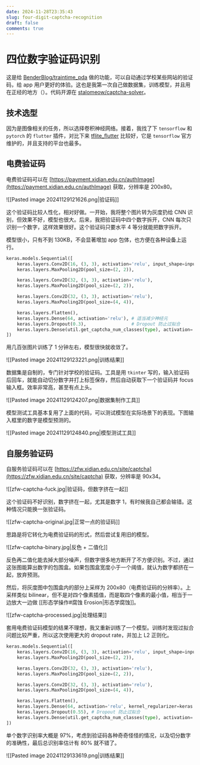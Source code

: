 ```yaml
---
date: 2024-11-28T23:35:43
slug: four-digit-captcha-recognition
draft: false
comments: true
---
```


# 四位数字验证码识别

这是给 [BenderBlog/traintime_pda](https://github.com/BenderBlog/traintime_pda) 做的功能，可以自动通过学校某些网站的验证码，给 app 用户更好的体验。这也是我第一次自己做数据集，训练模型，并且用在正经的地方（）。代码开源在 [stalomeow/captcha-solver](https://github.com/stalomeow/captcha-solver)。

<!-- more -->

## 技术选型

因为是图像相关的任务，所以选择卷积神经网络。接着，我找了下 `tensorflow` 和 `pytorch` 的 `flutter` 插件，对比下来 [tflite_flutter](https://pub.dev/packages/tflite_flutter) 比较好，它是 `tensorflow` 官方维护的，并且支持的平台也最多。

## 电费验证码

电费验证码可以在 [https://payment.xidian.edu.cn/authImage](https://payment.xidian.edu.cn/authImage) 获取，分辨率是 200x80。

![[Pasted image 20241129121626.png|验证码]]

这个验证码比较人性化，相对好做。一开始，我将整个图片转为灰度扔给 CNN 识别，但效果不好，模型也很大。后来，我把验证码中四个数字拆开，CNN 每次只识别一个数字，这样效果很好。这个验证码只要水平 4 等分就能把数字拆开。

模型很小，只有不到 130KB，不会显著增加 app 包体，也方便在各种设备上运行。

``` python
keras.models.Sequential([
    keras.layers.Conv2D(16, (3, 3), activation='relu', input_shape=input_shape),
    keras.layers.MaxPooling2D(pool_size=(2, 2)),

    keras.layers.Conv2D(32, (3, 3), activation='relu'),
    keras.layers.MaxPooling2D(pool_size=(2, 2)),

    keras.layers.Conv2D(32, (3, 3), activation='relu'),
    keras.layers.MaxPooling2D(pool_size=(4, 4)),

    keras.layers.Flatten(),
    keras.layers.Dense(64, activation='relu'), # 适当减少神经元
    keras.layers.Dropout(0.3),                 # Dropout 防止过拟合
    keras.layers.Dense(util.get_captcha_num_classes(type), activation='softmax')
])
```

用几百张图片训练了 1 分钟左右，模型很快就收敛了。

![[Pasted image 20241129123221.png|训练结果]]

数据集是自制的，专门针对学校的验证码。工具是用 `tkinter` 写的，输入验证码后回车，就能自动切分数字并打上标签保存，然后自动获取下一个验证码并 focus 输入框。效率非常高，甚至有点上头。

![[Pasted image 20241129124207.png|数据集制作工具]]

模型测试工具基本复用了上面的代码，可以测试模型在实际场景下的表现。下图输入框里的数字是模型预测的。

![[Pasted image 20241129124840.png|模型测试工具]]

## 自服务验证码

自服务验证码可以在 [https://zfw.xidian.edu.cn/site/captcha](https://zfw.xidian.edu.cn/site/captcha) 获取，分辨率是 90x34。

![[zfw-captcha-fuck.jpg|验证码，但数字挤在一起]]

这个验证码不好识别，数字挤在一起，尤其是数字 1，有时候我自己都会输错。这种情况只能换一张验证码。

![[zfw-captcha-original.jpg|正常一点的验证码]]

思路是将它转化为电费验证码的形式，然后尝试复用旧的模型。

![[zfw-captcha-binary.jpg|反色 + 二值化]]

反色再二值化能去掉大部分噪声，但数字很多地方断开了不方便识别。不过，通过这张图能算出数字的包围盒。如果包围盒宽度小于一个阈值，就认为数字都挤在一起，放弃预测。

然后，将灰度图中包围盒内的部分上采样为 200x80（电费验证码的分辨率）。上采样类似 bilinear，但不是对四个像素插值，而是取四个像素的最小值，相当于一边放大一边做 [[形态学操作#腐蚀 Erosion|形态学腐蚀]]。

![[zfw-captcha-processed.jpg|处理结果]]

套用电费验证码模型的结果不理想，我又重新训练了一个模型。训练时发现过拟合问题比较严重，所以这次使用更大的 dropout rate，并加上 L2 正则化。

``` python
keras.models.Sequential([
    keras.layers.Conv2D(16, (3, 3), activation='relu', input_shape=input_shape),
    keras.layers.MaxPooling2D(pool_size=(2, 2)),

    keras.layers.Conv2D(32, (3, 3), activation='relu'),
    keras.layers.MaxPooling2D(pool_size=(2, 2)),

    keras.layers.Conv2D(32, (3, 3), activation='relu'),
    keras.layers.MaxPooling2D(pool_size=(4, 4)),

    keras.layers.Flatten(),
    keras.layers.Dense(64, activation='relu', kernel_regularizer=keras.regularizers.l2(0.06)), # L2 正则化防止过拟合
    keras.layers.Dropout(0.55), # Dropout 防止过拟合
    keras.layers.Dense(util.get_captcha_num_classes(type), activation='softmax')
])
```

单个数字识别率大概是 97%，考虑到验证码各种奇奇怪怪的情况，以及切分数字的准确性，最后总识别率估计有 80% 就不错了。

![[Pasted image 20241129133619.png|训练结果]]

